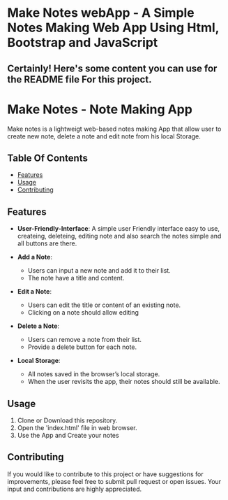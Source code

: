 # Make Notes webApp - A Simple Notes Making Web App Using Html, Bootstrap and JavaScript
Certainly! Here's some content you can use for the README file For this project.
---
# Make Notes - Note Making App
Make notes is a lightweigt web-based notes making App that allow user to create new note, delete a note and edit note from his local Storage.
## Table Of Contents
- [Features](#features)
- [Usage](#usage)
- [Contributing](#contributing)

## Features
- **User-Friendly-Interface**: A simple user Friendly interface easy to use, createing, deleteing, editing note and also search the notes simple and all buttons are there.
  
- **Add a Note**:
  - Users can input a new note and add it to their list.
  - The note have a title and content.
    
- **Edit a Note**:
  - Users can edit the title or content of an existing note.
  - Clicking on a note should allow editing
    
- **Delete a Note**:
  - Users can remove a note from their list.
  - Provide a delete button for each note.
    
- **Local Storage**:
  - All notes saved in the browser’s local storage.
  - When the user revisits the app, their notes should still be available.

## Usage

1. Clone or Download this repository.
2. Open the 'index.html' file in web browser.
3. Use the App and Create your notes

## Contributing
If you would like to contribute to this project or have suggestions for improvements, please feel free to  submit pull request or open issues. Your input and contributions are highly appreciated.
    
